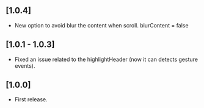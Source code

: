 ## [1.0.4]

* New option to avoid blur the content when scroll. blurContent = false

## [1.0.1 - 1.0.3]

* Fixed an issue related to the highlightHeader (now it can detects gesture events).

## [1.0.0]

* First release.